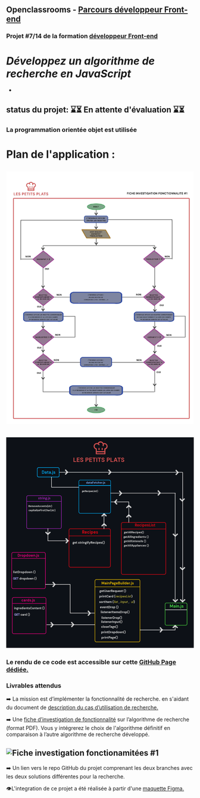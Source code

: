 ## Openclassrooms - [Parcours développeur Front-end](https://openclassrooms.com/fr/paths/314-developpeur-front-end#path-tabs)

### Projet #7/14 de la formation [développeur Front-end](https://openclassrooms.com/fr/paths/314-developpeur-front-end#path-tabs)

# _Développez un algorithme de recherche en JavaScript_

-

## status du projet: ⌛️⏳ En attente d'évaluation ⌛️⏳

### La programmation orientée objet est utilisée

# Plan de l'application :

## ![Fiche investigation fonctionamitées #1](/Doc/algorigramme.jpg)

## ![Plan de Lapplication](/Doc/plan_app.png)

### Le rendu de ce code est accessible sur cette [GitHub Page dédiée.](https://stoyann-open-classrooms.github.io/Stoyann_Velten_p7_19_08_2021/)

### Livrables attendus

➡️ La mission est d’implémenter la fonctionnalité de recherche. en s'aidant du document de [description du cas d’utilisation de recherche.](https://s3-eu-west-1.amazonaws.com/course.oc-static.com/projects/Front-End+V2/P6+Algorithms/Cas+d%E2%80%99utilisation+%2303+Filtrer+les+recettes+dans+l%E2%80%99interface+utilisateur.pdf)

➡️ Une [fiche d’investigation de fonctionnalité](https://s3-eu-west-1.amazonaws.com/course.oc-static.com/projects/Front-End+V2/P6+Algorithms/Cas+d%E2%80%99utilisation+%2303+Filtrer+les+recettes+dans+l%E2%80%99interface+utilisateur.pdf)
sur l’algorithme de recherche (format PDF). Vous y intégrerez le choix de l'algorithme définitif en comparaison à l’autre algorithme de recherche développé.

## ![Fiche investigation fonctionamitées #1](/Doc/Fiche+d’investigation+fonctionnalité-moteurRecherche.png)

➡️ Un lien vers le repo GitHub du projet comprenant les deux branches avec les deux solutions différentes pour la recherche.

👁️L'integration de ce projet a été réalisée à partir d'une [maquette Figma.](https://www.figma.com/file/xqeE1ZKlHUWi2Efo8r73NK/UI-Design-Les-Petits-Plats-FR?node-id=0%3A1)
